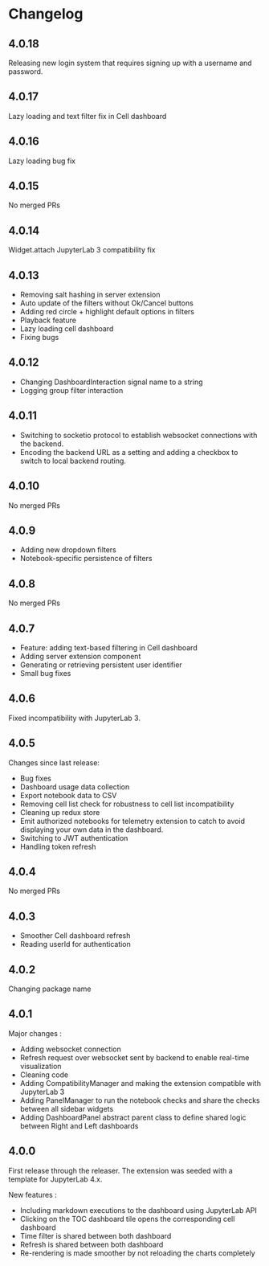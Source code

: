 # Changelog

<!-- <START NEW CHANGELOG ENTRY> -->

## 4.0.18

Releasing new login system that requires signing up with a username and password.

<!-- <END NEW CHANGELOG ENTRY> -->

## 4.0.17

Lazy loading and text filter fix in Cell dashboard

## 4.0.16

Lazy loading bug fix

## 4.0.15

No merged PRs

## 4.0.14

Widget.attach JupyterLab 3 compatibility fix

## 4.0.13

- Removing salt hashing in server extension
- Auto update of the filters without Ok/Cancel buttons
- Adding red circle + highlight default options in filters
- Playback feature
- Lazy loading cell dashboard
- Fixing bugs

## 4.0.12

- Changing DashboardInteraction signal name to a string
- Logging group filter interaction

## 4.0.11

- Switching to socketio protocol to establish websocket connections with the backend.
- Encoding the backend URL as a setting and adding a checkbox to switch to local backend routing.

## 4.0.10

No merged PRs

## 4.0.9

- Adding new dropdown filters
- Notebook-specific persistence of filters

## 4.0.8

No merged PRs

## 4.0.7

- Feature: adding text-based filtering in Cell dashboard
- Adding server extension component
- Generating or retrieving persistent user identifier
- Small bug fixes

## 4.0.6

Fixed incompatibility with JupyterLab 3.

## 4.0.5

Changes since last release:

- Bug fixes
- Dashboard usage data collection
- Export notebook data to CSV
- Removing cell list check for robustness to cell list incompatibility
- Cleaning up redux store
- Emit authorized notebooks for telemetry extension to catch to avoid displaying your own data in the dashboard.
- Switching to JWT authentication
- Handling token refresh

## 4.0.4

No merged PRs

## 4.0.3

- Smoother Cell dashboard refresh
- Reading userId for authentication

## 4.0.2

Changing package name

## 4.0.1

Major changes :

- Adding websocket connection
- Refresh request over websocket sent by backend to enable real-time visualization
- Cleaning code
- Adding CompatibilityManager and making the extension compatible with JupyterLab 3
- Adding PanelManager to run the notebook checks and share the checks between all sidebar widgets
- Adding DashboardPanel abstract parent class to define shared logic between Right and Left dashboards

## 4.0.0

First release through the releaser. The extension was seeded with a template for JupyterLab 4.x.

New features :

- Including markdown executions to the dashboard using JupyterLab API
- Clicking on the TOC dashboard tile opens the corresponding cell dashboard
- Time filter is shared between both dashboard
- Refresh is shared between both dashboard
- Re-rendering is made smoother by not reloading the charts completely
